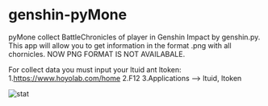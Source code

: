 # genshin-pyMone

pyMone collect BattleChronicles of player in Genshin Impact by genshin.py. This app will allow you to get information in the format .png with all chornicles.
NOW PNG FORMAT IS NOT AVAILABALE.

For collect data you must input your ltuid ant ltoken:
1.https://www.hoyolab.com/home
2.F12
3.Applications --> ltuid, ltoken



![stat](https://user-images.githubusercontent.com/108213301/176219258-b42ae0a0-f70d-4aa7-9557-d109db21a503.png)

